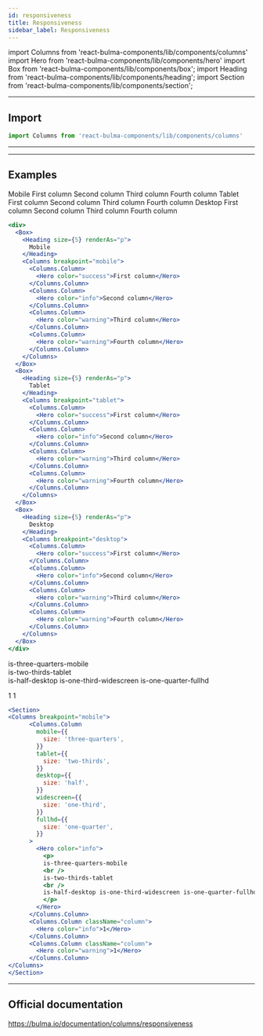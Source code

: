 ```yaml
---
id: responsiveness
title: Responsiveness
sidebar_label: Responsiveness
---
```


import Columns from 'react-bulma-components/lib/components/columns'
import Hero from 'react-bulma-components/lib/components/hero'
import Box from 'react-bulma-components/lib/components/box';
import Heading from 'react-bulma-components/lib/components/heading';
import Section from 'react-bulma-components/lib/components/section';


---
## **Import**
```js
import Columns from 'react-bulma-components/lib/components/columns'
```

---
---

## **Examples**

<Section>
<div>
  <Box>
    <Heading size={5} renderAs="p">
      Mobile
    </Heading>
    <Columns breakpoint="mobile">
      <Columns.Column>
        <Hero color="success">First column</Hero>
      </Columns.Column>
      <Columns.Column>
        <Hero color="info">Second column</Hero>
      </Columns.Column>
      <Columns.Column>
        <Hero color="warning">Third column</Hero>
      </Columns.Column>
      <Columns.Column>
        <Hero color="warning">Fourth column</Hero>
      </Columns.Column>
    </Columns>
  </Box>
  <Box>
    <Heading size={5} renderAs="p">
      Tablet
    </Heading>
    <Columns breakpoint="tablet">
      <Columns.Column>
        <Hero color="success">First column</Hero>
      </Columns.Column>
      <Columns.Column>
        <Hero color="info">Second column</Hero>
      </Columns.Column>
      <Columns.Column>
        <Hero color="warning">Third column</Hero>
      </Columns.Column>
      <Columns.Column>
        <Hero color="warning">Fourth column</Hero>
      </Columns.Column>
    </Columns>
  </Box>
  <Box>
    <Heading size={5} renderAs="p">
      Desktop
    </Heading>
    <Columns breakpoint="desktop">
      <Columns.Column>
        <Hero color="success">First column</Hero>
      </Columns.Column>
      <Columns.Column>
        <Hero color="info">Second column</Hero>
      </Columns.Column>
      <Columns.Column>
        <Hero color="warning">Third column</Hero>
      </Columns.Column>
      <Columns.Column>
        <Hero color="warning">Fourth column</Hero>
      </Columns.Column>
    </Columns>
  </Box>
</div>
</Section>

```jsx
<div>
  <Box>
    <Heading size={5} renderAs="p">
      Mobile
    </Heading>
    <Columns breakpoint="mobile">
      <Columns.Column>
        <Hero color="success">First column</Hero>
      </Columns.Column>
      <Columns.Column>
        <Hero color="info">Second column</Hero>
      </Columns.Column>
      <Columns.Column>
        <Hero color="warning">Third column</Hero>
      </Columns.Column>
      <Columns.Column>
        <Hero color="warning">Fourth column</Hero>
      </Columns.Column>
    </Columns>
  </Box>
  <Box>
    <Heading size={5} renderAs="p">
      Tablet
    </Heading>
    <Columns breakpoint="tablet">
      <Columns.Column>
        <Hero color="success">First column</Hero>
      </Columns.Column>
      <Columns.Column>
        <Hero color="info">Second column</Hero>
      </Columns.Column>
      <Columns.Column>
        <Hero color="warning">Third column</Hero>
      </Columns.Column>
      <Columns.Column>
        <Hero color="warning">Fourth column</Hero>
      </Columns.Column>
    </Columns>
  </Box>
  <Box>
    <Heading size={5} renderAs="p">
      Desktop
    </Heading>
    <Columns breakpoint="desktop">
      <Columns.Column>
        <Hero color="success">First column</Hero>
      </Columns.Column>
      <Columns.Column>
        <Hero color="info">Second column</Hero>
      </Columns.Column>
      <Columns.Column>
        <Hero color="warning">Third column</Hero>
      </Columns.Column>
      <Columns.Column>
        <Hero color="warning">Fourth column</Hero>
      </Columns.Column>
    </Columns>
  </Box>
</div>
```

<Section>
<Columns breakpoint="mobile">
      <Columns.Column
        mobile={{
          size: 'three-quarters',
        }}
        tablet={{
          size: 'two-thirds',
        }}
        desktop={{
          size: 'half',
        }}
        widescreen={{
          size: 'one-third',
        }}
        fullhd={{
          size: 'one-quarter',
        }}
      >
        <Hero color="info">
          <p>
          is-three-quarters-mobile
          <br />
          is-two-thirds-tablet
          <br />
          is-half-desktop is-one-third-widescreen is-one-quarter-fullhd
          </p>
        </Hero>
      </Columns.Column>
      <Columns.Column className="column">
        <Hero color="info">1</Hero>
      </Columns.Column>
      <Columns.Column className="column">
        <Hero color="warning">1</Hero>
      </Columns.Column>
</Columns>
</Section>

```jsx
<Section>
<Columns breakpoint="mobile">
      <Columns.Column
        mobile={{
          size: 'three-quarters',
        }}
        tablet={{
          size: 'two-thirds',
        }}
        desktop={{
          size: 'half',
        }}
        widescreen={{
          size: 'one-third',
        }}
        fullhd={{
          size: 'one-quarter',
        }}
      >
        <Hero color="info">
          <p>
          is-three-quarters-mobile
          <br />
          is-two-thirds-tablet
          <br />
          is-half-desktop is-one-third-widescreen is-one-quarter-fullhd
          </p>
        </Hero>
      </Columns.Column>
      <Columns.Column className="column">
        <Hero color="info">1</Hero>
      </Columns.Column>
      <Columns.Column className="column">
        <Hero color="warning">1</Hero>
      </Columns.Column>
</Columns>
</Section>
```

---



## Official documentation

https://bulma.io/documentation/columns/responsiveness